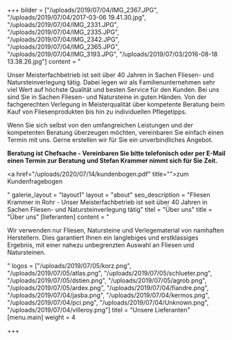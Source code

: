 +++
bilder = ["/uploads/2019/07/04/IMG_2367.JPG", "/uploads/2019/07/04/2017-03-06 19.41.30.jpg", "/uploads/2019/07/04/IMG_2331.JPG", "/uploads/2019/07/04/IMG_2335.JPG", "/uploads/2019/07/04/IMG_2342.JPG", "/uploads/2019/07/04/IMG_2365.JPG", "/uploads/2019/07/04/IMG_3193.JPG", "/uploads/2019/07/03/2016-08-18 13.38.26.jpg"]
content = "<p>Unser Meisterfachbetrieb ist seit über 40 Jahren in Sachen Fliesen- und Natursteinverlegung tätig. Dabei legen wir als Familienunternehmen sehr viel Wert auf höchste Qualität und besten Service für den Kunden. Bei uns sind Sie in Sachen Fliesen- und Natursteine in guten Händen. Von der fachgerechten Verlegung in Meisterqualität über kompetente Beratung beim Kauf von Fliesenprodukten bis hin zu individuellen Pflegetipps.</p><p>Wenn Sie sich selbst von den umfangreichen Leistungen und der kompetenten Beratung überzeugen möchten, vereinbaren Sie einfach einen Termin mit uns. Gerne erstellen wir für Sie ein unverbindliches Angebot.</p><p><strong>Beratung ist Chefsache - Vereinbaren Sie bitte telefonisch oder per E-Mail einen Termin zur Beratung und Stefan Krammer nimmt sich für Sie Zeit. </strong></p><p><a href=\"/uploads/2020/07/14/kundenbogen.pdf\" title=\"\">zum Kundenfragebogen</a></p><p></p>"
galerie_layout = "layout1"
layout = "about"
seo_description = "Fliesen Krammer in Rohr - Unser Meisterfachbetrieb ist seit über 40 Jahren in Sachen Fliesen- und Natursteinverlegung tätig"
titel = "Über uns"
title = "Über uns"
[lieferanten]
content = "<p>Wir verwenden nur Fliesen, Natursteine und Verlegematerial von namhaften Herstellern. Dies garantiert Ihnen ein langlebiges und erstklassiges Ergebnis, mit einer nahezu unbegrenzten Auswahl an Fliesen und Natursteinen.</p>"
logos = ["/uploads/2019/07/05/korz.png", "/uploads/2019/07/05/atlas.png", "/uploads/2019/07/05/schlueter.png", "/uploads/2019/07/05/dstien.png", "/uploads/2019/07/05/agrob.png", "/uploads/2019/07/05/ardex.png", "/uploads/2019/07/04/fiandre.png", "/uploads/2019/07/04/jasba.png", "/uploads/2019/07/04/kermos.png", "/uploads/2019/07/04/pci.png", "/uploads/2019/07/04/Unknown.png", "/uploads/2019/07/04/villeroy.png"]
titel = "Unsere Lieferanten"
[menu.main]
weight = 4

+++
